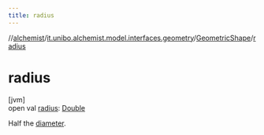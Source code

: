 ```yaml
---
title: radius
---
```

//[alchemist](../../../index.html)/[it.unibo.alchemist.model.interfaces.geometry](../index.html)/[GeometricShape](index.html)/[radius](radius.html)



# radius



[jvm]\
open val [radius](radius.html): [Double](https://kotlinlang.org/api/latest/jvm/stdlib/kotlin/-double/index.html)



Half the [diameter](diameter.html).




